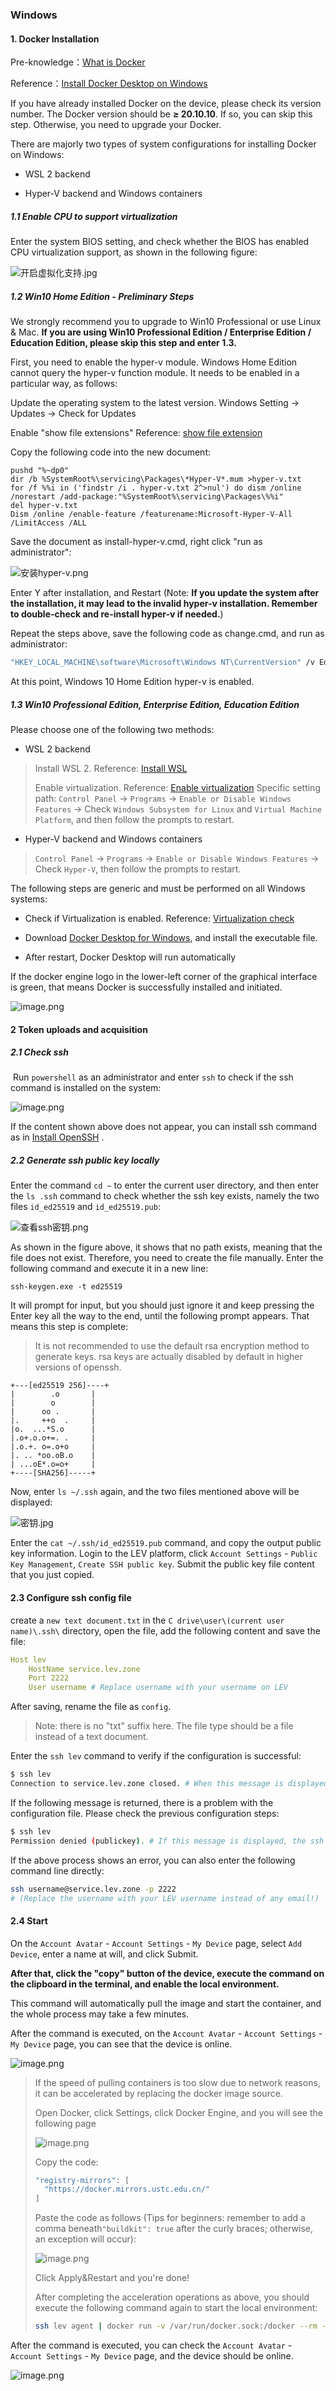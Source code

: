 ### Windows

#### 1. Docker Installation

Pre-knowledge：[What is Docker](https://www.redhat.com/zh/topics/containers/what-is-docker)

Reference：[Install Docker Desktop on Windows](https://docs.docker.com/desktop/windows/install/)

If you have already installed Docker on the device, please check its version number. The Docker version should be **≥ 20.10.10**. If so, you can skip this step. Otherwise, you need to upgrade your Docker.

There are majorly two types of system configurations for installing Docker on Windows:

- WSL 2 backend

- Hyper-V backend and Windows containers

##### 1.1 Enable CPU to support virtualization

Enter the system BIOS setting, and check whether the BIOS has enabled CPU virtualization support, as shown in the following figure:

![开启虚拟化支持.jpg](https://levimg.s3.cn-northwest-1.amazonaws.com.cn/x/2e12d9cd-cf65-4c6c-88a2-1b6d42110f22.JPEG)

##### 1.2 Win10 Home Edition - Preliminary Steps

We strongly recommend you to upgrade to Win10 Professional or use Linux & Mac. **If you are using Win10 Professional Edition / Enterprise Edition / Education Edition, please skip this step and enter 1.3.**

First, you need to enable the hyper-v module. Windows Home Edition cannot query the hyper-v function module. It needs to be enabled in a particular way, as follows:

Update the operating system to the latest version.
Windows Setting -> Updates -> Check for Updates

Enable "show file extensions"
Reference: [show file extension](https://jingyan.baidu.com/article/f7ff0bfcc9c0e12e26bb13a0.html)		

Copy the following code into the new document:			

```vbscript
pushd "%~dp0"
dir /b %SystemRoot%\servicing\Packages\*Hyper-V*.mum >hyper-v.txt
for /f %%i in ('findstr /i . hyper-v.txt 2^>nul') do dism /online /norestart /add-package:"%SystemRoot%\servicing\Packages\%%i"
del hyper-v.txt
Dism /online /enable-feature /featurename:Microsoft-Hyper-V-All /LimitAccess /ALL
```

Save the document as install-hyper-v.cmd, right click "run as administrator":

![安装hyper-v.png](https://levimg.s3.cn-northwest-1.amazonaws.com.cn/x/61620bb6-2a0d-4974-a27c-39471f7c0020.png)		

Enter Y after installation, and Restart (Note: **If you update the system after the installation, it may lead to the invalid hyper-v installation. Remember to double-check and re-install hyper-v if needed.**)			

Repeat the steps above, save the following code as change.cmd, and run as administrator:

```cmd
"HKEY_LOCAL_MACHINE\software\Microsoft\Windows NT\CurrentVersion" /v EditionId /T REG_EXPAND_SZ /d Professional /F
```

At this point, Windows 10 Home Edition hyper-v is enabled.

##### 1.3 Win10 Professional Edition, Enterprise Edition, Education Edition

Please choose one of the following two methods:

- WSL 2 backend

> Install WSL 2. Reference:  [Install WSL](https://docs.microsoft.com/zh-cn/windows/wsl/install)
>
> Enable virtualization. Reference:  [Enable virtualization](https://docs.docker.com/desktop/windows/troubleshoot/#virtualization)
> Specific setting path: `Control Panel` -> `Programs` -> `Enable or Disable Windows Features` -> Check `Windows Subsystem for Linux` and `Virtual Machine Platform`, and then follow the prompts to restart.

- Hyper-V backend and Windows containers

> `Control Panel` -> `Programs` -> `Enable or Disable Windows Features` -> Check `Hyper-V`, then follow the prompts to restart.

The following steps are generic and must be performed on all Windows systems: ​			

- Check if Virtualization is enabled. Reference:  [Virtualization check](https://docs.docker.com/desktop/windows/troubleshoot/#virtualization-must-be-enabled)

- Download [Docker Desktop for Windows](https://docs.docker.com/desktop/windows/install/), and install the executable file.

- After restart, Docker Desktop will run automatically

If the docker engine logo in the lower-left corner of the graphical interface is green, that means Docker is successfully installed and initiated.

![image.png](https://levimg.s3.cn-northwest-1.amazonaws.com.cn/x/87fe783c-f999-4b50-85f9-99a0080d6561.png)

#### 2 Token uploads and acquisition

##### 2.1 Check ssh
​
Run `powershell` as an administrator and enter `ssh` to check if the ssh command is installed on the system:

![image.png](https://levimg.s3.cn-northwest-1.amazonaws.com.cn/x/3e4dd10e-3021-4647-a9e4-09877140b6f6.png)

If the content shown above does not appear, you can install ssh command as in  [Install OpenSSH](https://docs.microsoft.com/zh-cn/windows-server/administration/openssh/openssh_install_firstuse) .

##### 2.2 Generate ssh public key locally
Enter the command `cd ~` to enter the current user directory, and then enter the `ls .ssh` command to check whether the ssh key exists, namely the two files `id_ed25519` and `id_ed25519.pub`:

![查看ssh密钥.png](https://levimg.s3.cn-northwest-1.amazonaws.com.cn/x/2997d374-f873-439b-ba77-d567adae155e.png)

As shown in the figure above, it shows that no path exists, meaning that the file does not exist. Therefore, you need to create the file manually. Enter the following command and execute it in a new line:

```
ssh-keygen.exe -t ed25519
```

It will prompt for input, but you should just ignore it and keep pressing the Enter key all the way to the end, until the following prompt appears. That means this step is complete:

> It is not recommended to use the default rsa encryption method to generate keys. rsa keys are actually disabled by default in higher versions of openssh.

```vbscript
+---[ed25519 256]----+
|        .o       |
|        o        |
|      oo .       |
|.     ++o  .     |
|o.  ...*S.o      |
|.o+.o.o+=. .     |
|.o.+. o=.o+o     |
|. .. *oo.oB.o    |
| ...oE*.o=o+     |
+----[SHA256]-----+
```

Now, enter `ls ~/.ssh` again, and the two files mentioned above will be displayed:

![密钥.jpg](https://levimg.s3.cn-northwest-1.amazonaws.com.cn/x/38c66c66-6a58-4609-800a-032a13f0c3c8.JPEG)

Enter the `cat ~/.ssh/id_ed25519.pub` command, and copy the output public key information. Login to the LEV platform, click `Account Settings` - `Public Key Management`, `Create SSH public key`. Submit the public key file content that you just copied.

#### 2.3 Configure ssh config file

create a `new text document.txt` in the `C drive\user\(current user name)\.ssh\` directory, open the file, add the following content and save the file:

```yaml
Host lev
    HostName service.lev.zone
    Port 2222
    User username # Replace username with your username on LEV
```

After saving, rename the file as `config`.

> Note: there is no "txt" suffix here. The file type should be a file instead of a text document.

Enter the `ssh lev` command to verify if the configuration is successful:

```Bash
$ ssh lev
Connection to service.lev.zone closed. # When this message is displayed, the configuration is successful
```

If the following message is returned, there is a problem with the configuration file. Please check the previous configuration steps:

```Bash
$ ssh lev
Permission denied (publickey). # If this message is displayed, the ssh public key configuration is incorrect and please check whether the ssh public key and user name are correct
```

If the above process shows an error, you can also enter the following command line directly:

```bash
ssh username@service.lev.zone -p 2222
# (Replace the username with your LEV username instead of any email!)
```

#### 2.4 Start

On the `Account Avatar` - `Account Settings` - `My Device` page, select `Add Device`, enter a name at will, and click Submit.

**After that, click the "copy" button of the device, execute the command on the clipboard in the terminal, and enable the local environment.**

This command will automatically pull the image and start the container, and the whole process may take a few minutes.

After the command is executed, on the `Account Avatar` - `Account Settings` - `My Device` page, you can see that the device is online.

![image.png](https://levimg.s3.cn-northwest-1.amazonaws.com.cn/x/%E6%88%AA%E5%B1%8F2022-05-29+14.05.37.png)

> If the speed of pulling containers is too slow due to network reasons, it can be accelerated by replacing the docker image source.
>
> Open Docker, click Settings, click Docker Engine, and you will see the following page
>
> ![image.png](https://levimg.s3.cn-northwest-1.amazonaws.com.cn/x/e46b4413-d432-4817-89c3-6abd73b645e8.png)
>
> Copy the code:
> ```Bash
> "registry-mirrors": [
>   "https://docker.mirrors.ustc.edu.cn/"
> ]
> ```
>
> Paste the code as follows (Tips for beginners: remember to add a comma beneath`"buildkit": true` after the curly braces; otherwise, an exception will occur):
>
> ![image.png](https://levimg.s3.cn-northwest-1.amazonaws.com.cn/x/575d3a79-7772-4318-a566-7293f809a4c5.png)
>
> Click Apply&Restart and you're done!
>
> After completing the acceleration operations as above, you should execute the following command again to start the local environment:
>
> ```bash
> ssh lev agent | docker run -v /var/run/docker.sock:/docker --rm -i talentsec/lev
> ```

After the command is executed, you can check the `Account Avatar` - `Account Settings` - `My Device` page, and the device should be online.

![image.png](https://levimg.s3.cn-northwest-1.amazonaws.com.cn/x/%E6%88%AA%E5%B1%8F2022-05-29+14.05.37.png)
